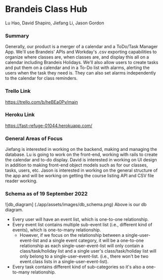 # Brandeis Class Hub

Lu Hao, David Shapiro, Jiefang Li, Jason Gordon

### Summary

Generally, our product is a merger of a calendar and a ToDo/Task Manager App. We'll use Brandeis' APIs and Workday's .csv exporting capabilities to organize where classes are, when classes are, and display this all on a calendar including Brandeis Holidays. We'll also allow users to create tasks and put them on a calendar and in a To-Do list with alarms, alerting the users when the task they need is. They can also set alarms independently to the calendar for class reminders.

### Trello Link

https://trello.com/b/heBEa0Pv/main

### Heroku Link

https://fast-refuge-01044.herokuapp.com/

### General Areas of Focus

Jiefang is interested in working on the backend, making and managing the database.
Lu is going to work on the front-end, working with rails to create the calendar and to-do display.
David is interested in working on UI design in addition to making front-end object models such as for our classes, tasks, users, etc.
Jason is interested in working on the general structure of the app and will be working on getting the course listing API and CSV file reader working.

### Schema as of 19 September 2022
![db_diagram] (./app/assets/images/db_schema.png)
Above is our db diagram. 
- Every user will have an event list, which is one-to-one relationship. 
- Every event list contains multiple sub-event list (i.e., different kind of events), which is one-to-many relationship. 
  - However, if we focus on the relationship between a single-user-event-list and a single event category, it will be a one-to-one relationship as each single-user-event-list will only contain a class/task/holiday list and a single user's class/task/holiday list will only belong to a single-user-event-list. (i.e., there won't be two event.class lists in a single-user-event-list). 
- Every task contains different kind of sub-categories so it's also a one-to-many relationship. 
